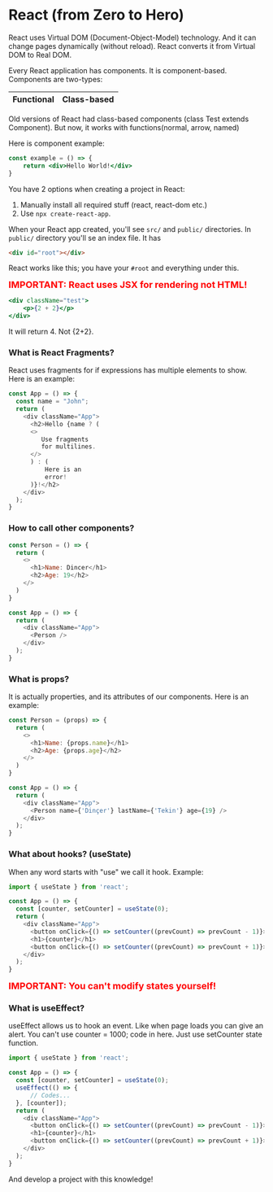 # React (from Zero to Hero)
React uses Virtual DOM (Document-Object-Model) technology. And it can change pages dynamically (without reload). React converts it from Virtual DOM to Real DOM.

Every React application has components. It is component-based.
Components are two-types:

| Functional  | Class-based |
| ----------- | ----------- |

Old versions of React had class-based components (class Test extends Component). But now, it works with functions(normal, arrow, named)

Here is component example:
```jsx
const example = () => {
	return <div>Hello World!</div>
}
```

You have 2 options when creating a project in React:
1. Manually install all required stuff (react, react-dom etc.)
2. Use `npx create-react-app`.

When your React app created, you'll see `src/` and `public/` directories. In `public/` directory you'll se an index file. It has
```html
<div id="root"></div>
```
React works like this; you have your `#root` and everything under this.

**<font size="4" color="red">IMPORTANT: React uses JSX for rendering not HTML!</font>**
```jsx
<div className="test">
	<p>{2 + 2}</p>
</div>
```
It will return 4. Not {2+2}.

### What is React Fragments?
React uses fragments for if expressions has multiple elements to show.
Here is an example:
```jsx
const App = () => {
  const name = "John";
  return (
    <div className="App">
      <h2>Hello {name ? (
      <>
	     Use fragments
	     for multilines.
      </>
      ) : (
	      Here is an
	      error!
      )}!</h2>
    </div>
  );
}
```

### How to call other components?
```jsx
const Person = () => {
  return (
    <>
      <h1>Name: Dincer</h1>
      <h2>Age: 19</h2>
    </>
  )
}

const App = () => {
  return (
    <div className="App">
      <Person />
    </div>
  );
}
```

### What is props?
It is actually properties, and its attributes of our components.
Here is an example:
```jsx
const Person = (props) => {
  return (
    <>
      <h1>Name: {props.name}</h1>
      <h2>Age: {props.age}</h2>
    </>
  )
}

const App = () => {
  return (
    <div className="App">
      <Person name={'Dinçer'} lastName={'Tekin'} age={19} />
    </div>
  );
}
```

### What about hooks? (useState)
When any word starts with "use" we call it hook.
Example:
```jsx
import { useState } from 'react';

const App = () => {
  const [counter, setCounter] = useState(0);
  return (
    <div className="App">
      <button onClick={() => setCounter((prevCount) => prevCount - 1)}>-</button>
      <h1>{counter}</h1>
      <button onClick={() => setCounter((prevCount) => prevCount + 1)}>+</button>
    </div>
  );
}
```

**<font size="4" color="red">IMPORTANT: You can't modify states yourself!</font>**

### What is useEffect?
useEffect allows us to hook an event. Like when page loads you can give an alert.
You can't use counter = 1000; code in here. Just use setCounter state function.

```jsx
import { useState } from 'react';

const App = () => {
  const [counter, setCounter] = useState(0);
  useEffect(() => {
	  // Codes...
  }, [counter]);
  return (
    <div className="App">
      <button onClick={() => setCounter((prevCount) => prevCount - 1)}>-</button>
      <h1>{counter}</h1>
      <button onClick={() => setCounter((prevCount) => prevCount + 1)}>+</button>
    </div>
  );
}
```

And develop a project with this knowledge!
